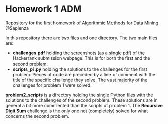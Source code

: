 # Homework 1 ADM
Repository for the first homework of Algorithmic Methods for Data Mining @Sapienza


In this repository there are two files and one directory. The two main files are:
- __challenges.pdf__ holding the screenshots (as a single pdf) of the Hackerrank submission webpage. This is for both the first and the second problem. 
- __scripts_p1.py__ holding the solutions to the challenges for the first problem. Pieces of code are preceded by a line of comment with the title of the specific challenge they solve. The vast majority of the challenges for problem 1 were solved. 


__problem2_scripts__ is a directory holding the single Python files with the solutions to the challenges of the second problem. These solutions are in general a bit more commented than the scripts of problem 1. The __Recursive Digit Sum__ challenge is the only one not (completely) solved for what concerns the second problem.
